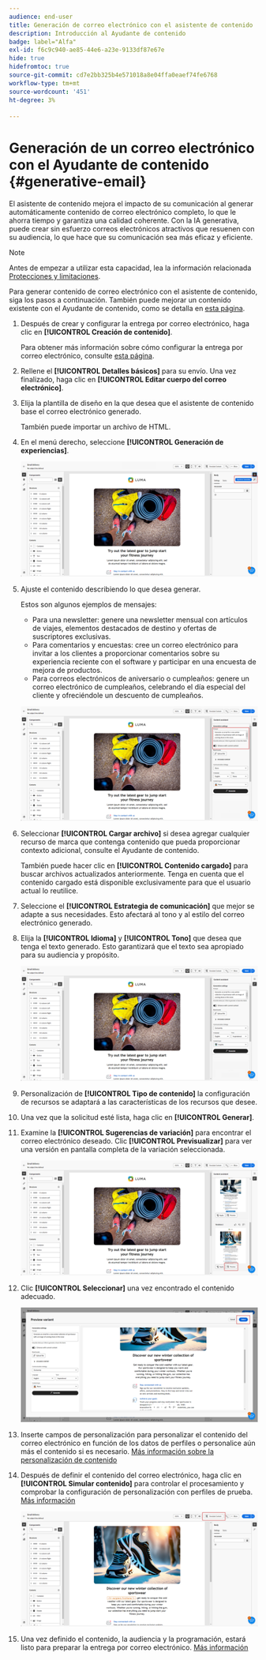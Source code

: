 ```yaml
---
audience: end-user
title: Generación de correo electrónico con el asistente de contenido
description: Introducción al Ayudante de contenido
badge: label="Alfa"
exl-id: f6c9c940-ae85-44e6-a23e-9133df87e67e
hide: true
hidefromtoc: true
source-git-commit: cd7e2bb325b4e571018a8e04ffa0eaef74fe6768
workflow-type: tm+mt
source-wordcount: '451'
ht-degree: 3%

---
```


# Generación de un correo electrónico con el Ayudante de contenido {#generative-email}

El asistente de contenido mejora el impacto de su comunicación al generar automáticamente contenido de correo electrónico completo, lo que le ahorra tiempo y garantiza una calidad coherente. Con la IA generativa, puede crear sin esfuerzo correos electrónicos atractivos que resuenen con su audiencia, lo que hace que su comunicación sea más eficaz y eficiente.

>[!NOTE]
>
>Antes de empezar a utilizar esta capacidad, lea la información relacionada [Protecciones y limitaciones](generative-gs.md#guardrails-and-limitations).


Para generar contenido de correo electrónico con el asistente de contenido, siga los pasos a continuación. También puede mejorar un contenido existente con el Ayudante de contenido, como se detalla en [esta página](generative-content.md).

1. Después de crear y configurar la entrega por correo electrónico, haga clic en **[!UICONTROL Creación de contenido]**.

   Para obtener más información sobre cómo configurar la entrega por correo electrónico, consulte [esta página](../email/create-email-content.md).

1. Rellene el **[!UICONTROL Detalles básicos]** para su envío. Una vez finalizado, haga clic en **[!UICONTROL Editar cuerpo del correo electrónico]**.

1. Elija la plantilla de diseño en la que desea que el asistente de contenido base el correo electrónico generado.

   También puede importar un archivo de HTML.

1. En el menú derecho, seleccione **[!UICONTROL Generación de experiencias]**.

   ![](assets/email-genai-1.png)

1. Ajuste el contenido describiendo lo que desea generar.

   Estos son algunos ejemplos de mensajes:

   * Para una newsletter: genere una newsletter mensual con artículos de viajes, elementos destacados de destino y ofertas de suscriptores exclusivas.
   * Para comentarios y encuestas: cree un correo electrónico para invitar a los clientes a proporcionar comentarios sobre su experiencia reciente con el software y participar en una encuesta de mejora de productos.
   * Para correos electrónicos de aniversario o cumpleaños: genere un correo electrónico de cumpleaños, celebrando el día especial del cliente y ofreciéndole un descuento de cumpleaños.

   ![](assets/email-genai-2.png)

1. Seleccionar **[!UICONTROL Cargar archivo]** si desea agregar cualquier recurso de marca que contenga contenido que pueda proporcionar contexto adicional, consulte el Ayudante de contenido.

   También puede hacer clic en **[!UICONTROL Contenido cargado]** para buscar archivos actualizados anteriormente. Tenga en cuenta que el contenido cargado está disponible exclusivamente para que el usuario actual lo reutilice.

1. Seleccione el **[!UICONTROL Estrategia de comunicación]** que mejor se adapte a sus necesidades. Esto afectará al tono y al estilo del correo electrónico generado.

1. Elija la **[!UICONTROL Idioma]** y **[!UICONTROL Tono]** que desea que tenga el texto generado. Esto garantizará que el texto sea apropiado para su audiencia y propósito.

   ![](assets/email-genai-3.png)

1. Personalización de **[!UICONTROL Tipo de contenido]** la configuración de recursos se adaptará a las características de los recursos que desee.

1. Una vez que la solicitud esté lista, haga clic en **[!UICONTROL Generar]**.

1. Examine la **[!UICONTROL Sugerencias de variación]** para encontrar el correo electrónico deseado. Clic **[!UICONTROL Previsualizar]** para ver una versión en pantalla completa de la variación seleccionada.

   ![](assets/email-genai-4.png)

1. Clic **[!UICONTROL Seleccionar]** una vez encontrado el contenido adecuado.

   ![](assets/email-genai-5.png)

1. Inserte campos de personalización para personalizar el contenido del correo electrónico en función de los datos de perfiles o personalice aún más el contenido si es necesario. [Más información sobre la personalización de contenido](../personalization/personalize.md)

1. Después de definir el contenido del correo electrónico, haga clic en **[!UICONTROL Simular contenido]** para controlar el procesamiento y comprobar la configuración de personalización con perfiles de prueba.  [Más información](../preview-test/preview-content.md)

   ![](assets/email-genai-6.png)

1. Una vez definido el contenido, la audiencia y la programación, estará listo para preparar la entrega por correo electrónico. [Más información](../monitor/prepare-send.md)
